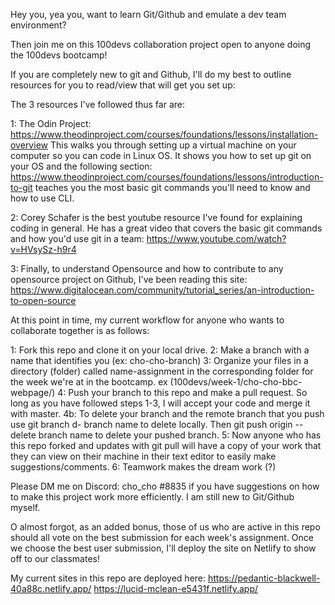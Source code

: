 Hey you, yea you, want to learn Git/Github and emulate a dev team environment?

Then join me on this 100devs collaboration project open to anyone doing the 100devs bootcamp!

If you are completely new to git and Github, I'll do my best to outline resources for you to read/view that will get you set up:

The 3 resources I've followed thus far are:

1: The Odin Project: https://www.theodinproject.com/courses/foundations/lessons/installation-overview
This walks you through setting up a virtual machine on your computer so you can code in Linux OS. It shows you how to set up git on your OS and the following section: https://www.theodinproject.com/courses/foundations/lessons/introduction-to-git teaches you the most basic git commands you'll need to know and how to use CLI. 

2: Corey Schafer is the best youtube resource I've found for explaining coding in general. He has a great video that covers the basic git commands and how you'd use git in a team: https://www.youtube.com/watch?v=HVsySz-h9r4

3: Finally, to understand Opensource and how to contribute to any opensource project on Github, I've been reading this site: https://www.digitalocean.com/community/tutorial_series/an-introduction-to-open-source

At this point in time, my current workflow for anyone who wants to collaborate together is as follows:

1: Fork this repo and clone it on your local drive. 
2: Make a branch with a name that identifies you (ex: cho-cho-branch) 
3: Organize your files in a directory (folder) called name-assignment in the corresponding folder for the week we're at in the bootcamp. ex (100devs/week-1/cho-cho-bbc-webpage/)
4: Push your branch to this repo and make a pull request. So long as you have followed steps 1-3, I will accept your code and merge it with master.
4b: To delete your branch and the remote branch that you push use git branch d- branch name to delete locally. Then git push origin --delete branch name to delete your pushed branch. 
5: Now anyone who has this repo forked and updates with git pull will have a copy of your work that they can view on their machine in their text editor to easily make suggestions/comments.
6: Teamwork makes the dream work (?) 

Please DM me on Discord: cho_cho #8835 if you have suggestions on how to make this project work more efficiently. I am still new to Git/Github myself. 

O almost forgot, as an added bonus, those of us who are active in this repo should all vote on the best submission for each week's assignment. Once we choose the best user submission, I'll deploy the site on Netlify to show off to our classmates!

My current sites in this repo are deployed here: 
https://pedantic-blackwell-40a88c.netlify.app/
https://lucid-mclean-e5431f.netlify.app/
